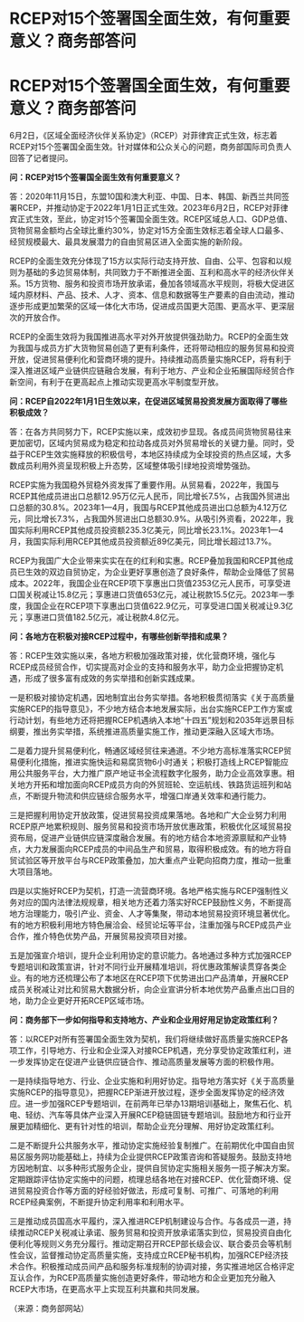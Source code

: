 # RCEP对15个签署国全面生效，有何重要意义？商务部答问

# RCEP对15个签署国全面生效，有何重要意义？商务部答问

6月2日，《区域全面经济伙伴关系协定》（RCEP）对菲律宾正式生效，标志着RCEP对15个签署国全面生效。针对媒体和公众关心的问题，商务部国际司负责人回答了记者提问。

**问：RCEP对15个签署国全面生效有何重要意义？**

答：2020年11月15日，东盟10国和澳大利亚、中国、日本、韩国、新西兰共同签署RCEP，并推动协定于2022年1月1日正式生效。2023年6月2日，RCEP对菲律宾正式生效，至此，协定对15个签署国全面生效。RCEP区域总人口、GDP总值、货物贸易金额均占全球比重约30%，协定对15方全面生效标志着全球人口最多、经贸规模最大、最具发展潜力的自由贸易区进入全面实施的新阶段。

RCEP的全面生效充分体现了15方以实际行动支持开放、自由、公平、包容和以规则为基础的多边贸易体制，共同致力于不断推进全面、互利和高水平的经济伙伴关系。15方货物、服务和投资市场开放承诺，叠加各领域高水平规则，将极大促进区域内原材料、产品、技术、人才、资本、信息和数据等生产要素的自由流动，推动逐步形成更加繁荣的区域一体化大市场，促进成员国更大范围、更高水平、更深层次的开放合作。

RCEP的全面生效将为我国推进高水平对外开放提供强劲助力。RCEP的全面生效为我国与成员方扩大货物贸易创造了更有利条件，还将带动相应的服务贸易和投资开放，促进贸易便利化和营商环境的提升。持续推动高质量实施RCEP，将有利于深入推进区域产业链供应链融合发展，有利于地方、产业和企业拓展国际经贸合作新空间，有利于在更高起点上推动实现更高水平制度型开放。

**问：RCEP自2022年1月1日生效以来，在促进区域贸易投资发展方面取得了哪些积极成效？**

答：在各方共同努力下，RCEP实施以来，成效初步显现。各成员间货物贸易往来更加密切，区域内贸易成为稳定和拉动各成员对外贸易增长的关键力量。同时，受益于RCEP生效实施释放的积极信号，本地区持续成为全球投资的热点区域，大多数成员利用外资呈现积极上升态势，区域整体吸引绿地投资增势强劲。

RCEP实施为我国稳外贸稳外资发挥了重要作用。从贸易看，2022年，我国与RCEP其他成员进出口总额12.95万亿元人民币，同比增长7.5%，占我国外贸进出口总额的30.8%。2023年1—4月，我国与RCEP其他成员进出口总额为4.12万亿元，同比增长7.3%，占我国外贸进出口总额30.9%。从吸引外资看，2022年，我国实际利用RCEP其他成员投资额235.3亿美元，同比增长23.1%。2023年1—4月，我国实际利用RCEP其他成员投资额近89亿美元，同比增长超过13.7%。

RCEP为我国广大企业带来实实在在的红利和实惠。RCEP叠加我国和RCEP其他成员已生效的双边自贸协定，为企业更好享惠创造了良好条件，帮助企业降低了贸易成本。2022年，我国企业在RCEP项下享惠出口货值2353亿元人民币，可享受进口国关税减让15.8亿元；享惠进口货值653亿元，减让税款15.5亿元。2023年一季度，我国企业在RCEP项下享惠出口货值622.9亿元，可享受进口国关税减让9.3亿元；享惠进口货值182.5亿元，减让税款4.8亿元。

**问：各地方在积极对接RCEP过程中，有哪些创新举措和成果？**

答：RCEP生效实施以来，各地方积极加强政策对接，优化营商环境，强化与RCEP成员经贸合作，切实提高对企业的支持和服务水平，助力企业把握协定机遇，形成了很多富有成效的务实举措和创新实践成果。

一是积极对接协定机遇，因地制宜出台务实举措。各地积极贯彻落实《关于高质量实施RCEP的指导意见》，不少地方结合本地发展实际，出台实施RCEP工作方案或行动计划，有些地方还将把握RCEP机遇纳入本地“十四五”规划和2035年远景目标纲要，推出务实举措，系统推进高质量实施工作，推动更深融入区域大市场。

二是着力提升贸易便利化，畅通区域经贸往来通道。不少地方高标准落实RCEP贸易便利化措施，推进实施快运和易腐货物6小时通关；积极打造线上RCEP智能应用公共服务平台，大力推广原产地证书全流程数字化服务，助力企业高效享惠。相关地方开拓和增加面向RCEP成员方向的外贸班轮、空运航线、铁路货运班列和站点，不断提升物流和供应链综合服务水平，增强口岸通关效率和通行能力。

三是把握利用协定开放政策，促进贸易投资成果落地。各地和广大企业努力利用RCEP原产地累积规则、服务贸易和投资市场开放优惠政策，积极优化区域贸易投资布局，促进产业链供应链深度融合发展。有的地方结合本地资源禀赋和产业特点，大力发展面向RCEP成员的中间品生产和贸易，取得积极成效。有的地方将自贸试验区等开放平台与RCEP政策叠加，加大重点产业靶向招商力度，推动一批重大项目落地。

四是以实施好RCEP为契机，打造一流营商环境。各地严格实施与RCEP强制性义务对应的国内法律法规规章，相关地方还着力落实好RCEP鼓励性义务，不断提高地方治理能力，吸引产业、资金、人才等集聚，带动本地贸易投资环境显著优化。有的地方积极利用地方特色展洽会、经贸论坛等平台，注重加强与RCEP成员产业合作，推介特色优势产品，开展贸易投资项目对接。

五是加强宣介培训，提升企业利用协定的意识能力。各地通过多种方式加强RCEP专题培训和政策宣讲，针对不同行业开展精准培训，将优惠政策解读贯穿各类企业。有的地方还梳理公布了本地区在RCEP项下优势进出口产品清单，开展RCEP成员关税减让对比和贸易大数据分析，向企业宣讲分析本地优势产品重点出口目的地，助力企业更好开拓RCEP区域市场。

**问：商务部下一步如何指导和支持地方、产业和企业用好用足协定政策红利？**

答：以RCEP对所有签署国全面生效为契机，我们将继续做好高质量实施RCEP各项工作，引导地方、行业和企业深入对接RCEP机遇，充分享受协定政策红利，进一步发挥协定在促进产业链供应链合作、推动高质量发展等方面的积极作用。

一是持续指导地方、行业、企业实施和利用好协定。指导地方落实好《关于高质量实施RCEP的指导意见》，把握RCEP渐进开放过程，逐步全面发挥协定的经济效应。进一步加强RCEP专题培训，在前两年已举办13期培训基础上，聚焦石化、机电、轻纺、汽车等具体产业深入开展RCEP稳链固链专题培训。鼓励地方和行业开展更加精细化、更有针对性的培训，帮助企业充分理解、用好协定政策红利。

二是不断提升公共服务水平，推动协定实施经验复制推广。在前期优化中国自由贸易区服务网功能基础上，持续为企业提供RCEP政策咨询和答疑服务。鼓励支持地方因地制宜、以多种形式服务企业，提供自贸协定实施相关服务一揽子解决方案。定期跟踪评估协定实施中的问题，梳理总结各地在对接RCEP、优化营商环境、促进贸易投资合作等方面的好经验好做法，形成可复制、可推广、可落地的利用RCEP经典案例，不断提升协定利用率和利用水平。

三是推动成员国高水平履约，深入推进RCEP机制建设与合作。与各成员一道，持续推动RCEP关税减让承诺、服务贸易和投资开放承诺落实到位，贸易投资自由化便利化等规则义务充分履行。推动定期召开RCEP部长级会议、联合委员会等机制性会议，监督推动协定高质量实施，支持成立RCEP秘书机构，加强RCEP经济技术合作。积极推动成员间产品和服务标准规制的协调对接，务实推进地区合格评定互认合作，为RCEP高质量实施创造更好条件，带动地方和企业更加充分融入RCEP大市场，在更高水平上实现互利共赢和共同发展。

（来源：商务部网站）

